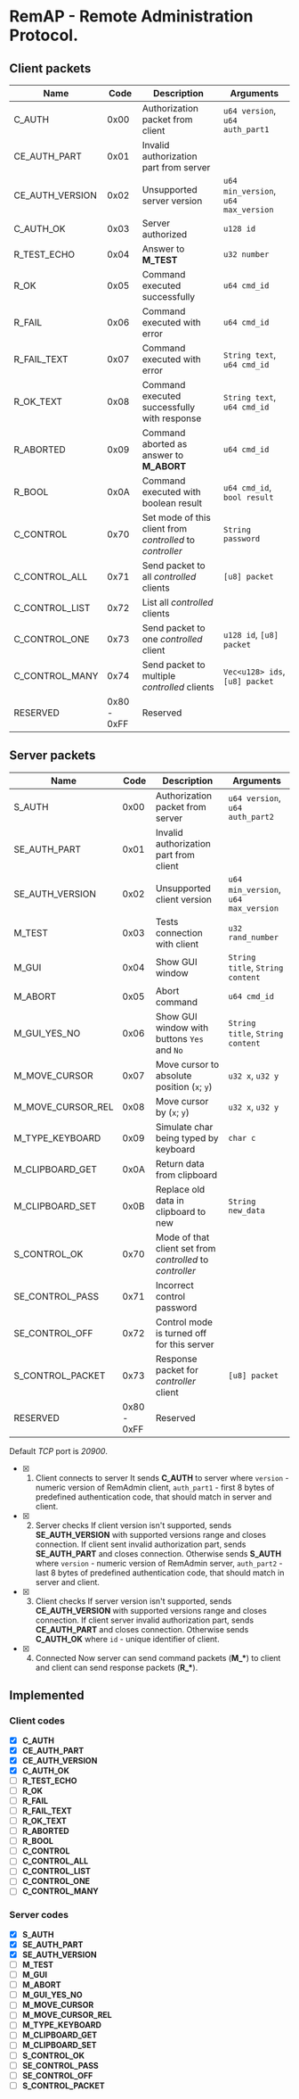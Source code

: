 # RemAP - Remote Administration Protocol.

## Client packets
| Name | Code | Description | Arguments |
| --- | --- | --- | --- |
| C_AUTH | 0x00 | Authorization packet from client | `u64 version`, `u64 auth_part1` |
| CE_AUTH_PART | 0x01 | Invalid authorization part from server |
| CE_AUTH_VERSION | 0x02 | Unsupported server version | `u64 min_version`, `u64 max_version` |
| C_AUTH_OK | 0x03 | Server authorized | `u128 id` |
| R_TEST_ECHO | 0x04 | Answer to **M_TEST** | `u32 number` |
| R_OK | 0x05 | Command executed successfully | `u64 cmd_id` |
| R_FAIL | 0x06 | Command executed with error | `u64 cmd_id` |
| R_FAIL_TEXT | 0x07 | Command executed with error | `String text`, `u64 cmd_id` |
| R_OK_TEXT | 0x08 | Command executed successfully with response | `String text`, `u64 cmd_id` |
| R_ABORTED | 0x09 | Command aborted as answer to **M_ABORT** | `u64 cmd_id` |
| R_BOOL | 0x0A | Command executed with boolean result | `u64 cmd_id`, `bool result` |
| C_CONTROL | 0x70 | Set mode of this client from *controlled* to *controller* | `String password` |
| C_CONTROL_ALL | 0x71 | Send packet to all *controlled* clients | `[u8] packet` |
| C_CONTROL_LIST | 0x72 | List all *controlled* clients |
| C_CONTROL_ONE | 0x73 | Send packet to one *controlled* client | `u128 id`, `[u8] packet` |
| C_CONTROL_MANY | 0x74 | Send packet to multiple *controlled* clients | `Vec<u128> ids`, `[u8] packet` |
| RESERVED | 0x80 - 0xFF | Reserved |

## Server packets
| Name | Code | Description | Arguments |
| --- | --- | --- | --- |
| S_AUTH | 0x00 | Authorization packet from server | `u64 version`, `u64 auth_part2` |
| SE_AUTH_PART | 0x01 | Invalid authorization part from client |
| SE_AUTH_VERSION | 0x02 | Unsupported client version | `u64 min_version`, `u64 max_version` |
| M_TEST | 0x03 | Tests connection with client | `u32 rand_number` |
| M_GUI | 0x04 | Show GUI window | `String title`, `String content` |
| M_ABORT | 0x05 | Abort command | `u64 cmd_id` |
| M_GUI_YES_NO | 0x06 | Show GUI window with buttons `Yes` and `No` | `String title`, `String content` |
| M_MOVE_CURSOR | 0x07 | Move cursor to absolute position (`x`; `y`) | `u32 x`, `u32 y` |
| M_MOVE_CURSOR_REL | 0x08 | Move cursor by (`x`; `y`) | `u32 x`, `u32 y` |
| M_TYPE_KEYBOARD | 0x09 | Simulate char being typed by keyboard | `char c` |
| M_CLIPBOARD_GET | 0x0A | Return data from clipboard |
| M_CLIPBOARD_SET | 0x0B | Replace old data in clipboard to new | `String new_data` |
| S_CONTROL_OK | 0x70 | Mode of that client set from *controlled* to *controller* |
| SE_CONTROL_PASS | 0x71 | Incorrect control password |
| SE_CONTROL_OFF | 0x72 | Control mode is turned off for this server |
| S_CONTROL_PACKET | 0x73 | Response packet for *controller* client | `[u8] packet` |
| RESERVED | 0x80 - 0xFF | Reserved |

Default *TCP* port is *20900*.

- [x] 1. Client connects to server
	It sends **C_AUTH** to server where `version` - numeric version of RemAdmin client, `auth_part1` - first 8 bytes of predefined authentication code, that should match in server and client.

- [x] 2. Server checks
	If client version isn't supported, sends **SE_AUTH_VERSION** with supported versions range and closes connection. If client sent invalid authorization part, sends **SE_AUTH_PART** and closes connection. Otherwise sends **S_AUTH** where `version` - numeric version of RemAdmin server, `auth_part2` - last 8 bytes of predefined authentication code, that should match in server and client.

- [x] 3. Client checks
	If server version isn't supported, sends **CE_AUTH_VERSION** with supported versions range and closes connection. If client server invalid authorization part, sends **CE_AUTH_PART** and closes connection. Otherwise sends **C_AUTH_OK** where `id` - unique identifier of client.

- [x] 4. Connected
	Now server can send command packets (**M_\***) to client and client can send response packets (**R_\***).

## Implemented
### Client codes
- [x] **C_AUTH**
- [x] **CE_AUTH_PART**
- [x] **CE_AUTH_VERSION**
- [x] **C_AUTH_OK**
- [ ] **R_TEST_ECHO**
- [ ] **R_OK**
- [ ] **R_FAIL**
- [ ] **R_FAIL_TEXT**
- [ ] **R_OK_TEXT**
- [ ] **R_ABORTED**
- [ ] **R_BOOL**
- [ ] **C_CONTROL**
- [ ] **C_CONTROL_ALL**
- [ ] **C_CONTROL_LIST**
- [ ] **C_CONTROL_ONE**
- [ ] **C_CONTROL_MANY**

### Server codes
- [x] **S_AUTH**
- [x] **SE_AUTH_PART**
- [x] **SE_AUTH_VERSION**
- [ ] **M_TEST**
- [ ] **M_GUI**
- [ ] **M_ABORT**
- [ ] **M_GUI_YES_NO**
- [ ] **M_MOVE_CURSOR**
- [ ] **M_MOVE_CURSOR_REL**
- [ ] **M_TYPE_KEYBOARD**
- [ ] **M_CLIPBOARD_GET**
- [ ] **M_CLIPBOARD_SET**
- [ ] **S_CONTROL_OK**
- [ ] **SE_CONTROL_PASS**
- [ ] **SE_CONTROL_OFF**
- [ ] **S_CONTROL_PACKET**